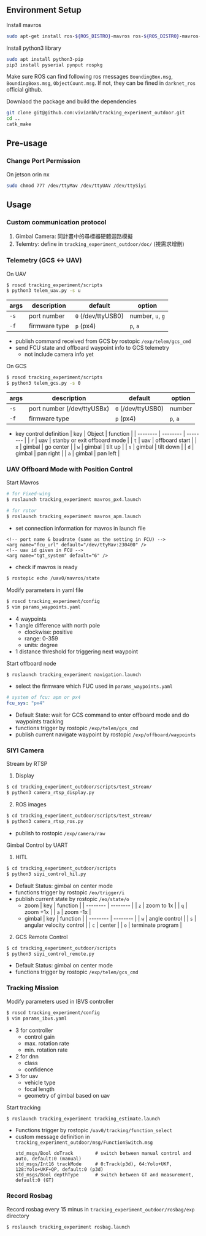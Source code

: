 ## Environment Setup

Install mavros
```bash
sudo apt-get install ros-${ROS_DISTRO}-mavros ros-${ROS_DISTRO}-mavros-extras ros-${ROS_DISTRO}-mavros-msgs
```

Install python3 library
```bash
sudo apt install python3-pip
pip3 install pyserial pynput rospkg
```

Make sure ROS can find following ros messages `BoundingBox.msg`, `BoundingBoxs.msg`, `ObjectCount.msg`.
If not, they can be fined in `darknet_ros` official github.

Downlaod the package and build the dependencies
```bash
git clone git@github.com:vivianbh/tracking_experiment_outdoor.git
cd ..
catk_make
```

## Pre-usage
### Change Port Permission
On jetson orin nx
```bash
sudo chmod 777 /dev/ttyMav /dev/ttyUAV /dev/ttySiyi
```

## Usage

### Custom communication protocol
1. Gimbal Camera: 同計畫中的尋標器硬體迴路模擬
2. Telemtry: define in `tracking_experiment_outdoor/doc/`
(視需求增刪)

### Telemetry (GCS <-> UAV)
On UAV
```bash
$ roscd tracking_experiment/scripts
$ python3 telem_uav.py -s u
```
  | args | description | default | option |
  | -------- | -------- | -------- | -------- |
  | `-s`     | port number     | `0` (/dev/ttyUSB0) | number, `u`, `g`  |
  | `-f`     | firmware type      | `p` (px4) |  `p`, `a`  |

  - publish command received from GCS by rostopic `/exp/telem/gcs_cmd`
  - send FCU state and offboard waypoint info to GCS telemetry
    - not include camera info yet 
  
On GCS
```bash
$ roscd tracking_experiment/scripts
$ python3 telem_gcs.py -s 0
```
  | args | description | default | option |
  | -------- | -------- | -------- | -------- |
  | `-s`     | port number (/dev/ttyUSBx)      | `0` (/dev/ttyUSB0) | number  |
  | `-f`     | firmware type      | `p` (px4) |  `p`, `a`  |

  - key control definition
      | key |  Object  |  function | 
      | -------- | -------- | -------- |
      | `r`     | uav  |  stanby or exit offboard mode | 
      | `t`     | uav  |  offboard start   | 
      | `x`     | gimbal  |  go center      |
      | `w`     | gimbal  |  tilt up      |
      | `s`     | gimbal  |  tilt down      |
      | `d`     | gimbal  |  pan right      |
      | `a`     | gimbal  |  pan left      |

### UAV Offboard Mode with Position Control
Start Mavros 
```bash
# for Fixed-wing
$ roslaunch tracking_experiment mavros_px4.launch

# for rotor
$ roslaunch tracking_experiment mavros_apm.launch
```
  - set connection information for mavros in launch file
  ```launch
<!-- port name & baudrate (same as the setting in FCU) -->
  <arg name="fcu_url" default="/dev/ttyMav:230400" />
<!-- uav id given in FCU -->
<arg name="tgt_system" default="6" />
  ```
  - check if mavros is ready
  ```bash
  $ rostopic echo /uav0/mavros/state
  ```
Modify parameters in yaml file
```bash
$ roscd tracking_experiment/config
$ vim params_waypoints.yaml
```
  - 4 waypoints
  - 1 angle difference with north pole
    - clockwise: positive
    - range: 0-359
    - units: degree
  - 1 distance threshold for triggering next waypoint

Start offboard node
```bash
$ roslaunch tracking_experiment navigation.launch
```
  - select the firmware which FUC used in `params_waypoints.yaml`
  ```yaml
  # system of fcu: apm or px4
  fcu_sys: "px4"
  ```
  - Default State: wait for GCS command to enter offboard mode and do waypoints tracking
  - functions trigger by rostopic `/exp/telem/gcs_cmd`
  - publish current navigate waypoint by rostopic `/exp/offboard/waypoints`

### SIYI Camera
Stream by RTSP
1. Display
```bash
$ cd tracking_experiment_outdoor/scripts/test_stream/
$ python3 camera_rtsp_display.py
```
2. ROS images
```bash
$ cd tracking_experiment_outdoor/scripts/test_stream/
$ python3 camera_rtsp_ros.py
```
  - publish to rostopic `/exp/camera/raw`

Gimbal Control by UART
1. HITL
  ```bash
  $ cd tracking_experiment_outdoor/scripts
  $ python3 siyi_control_hil.py
  ```
  - Default Status: gimbal on center mode
  - functions trigger by rostopic `/eo/trigger/i`
  - publish current state by rostopic `/eo/state/o`
    - zoom
        | key | function | 
        | -------- | -------- |
        | `z`     | zoom to 1x      | 
        | `q`     | zoom +1x      | 
        | `a`     | zoom -1x      | 
    - gimbal
        | key | function | 
        | -------- | -------- |
        | `w`     | angle control      | 
        | `s`     | angular velocity control      | 
        | `c`     | center      |
        | `o`     | terminate program      |
2. GCS Remote Control
  ```bash
  $ cd tracking_experiment_outdoor/scripts
  $ python3 siyi_control_remote.py
  ```
  - Default Status: gimbal on center mode
  - functions trigger by rostopic `/exp/telem/gcs_cmd`

### Tracking Mission
Modify parameters used in IBVS controller
```bash
$ roscd tracking_experiment/config
$ vim params_ibvs.yaml
```
  - 3 for controller
    - control gain
    - max. rotation rate
    - min. rotation rate
  - 2 for dnn
    - class
    - confidence
  - 3 for uav
    - vehicle type
    - focal length
    - geometry of gimbal based on uav

Start tracking
```bash
$ roslaunch tracking_experiment tracking_estimate.launch
```
  - Functions trigger by rostopic `/uav0/tracking/function_select`
  - custom message definition in `tracking_experiment_outdoor/msg/FunctionSwitch.msg`
    ```text
    std_msgs/Bool doTrack        # switch between manual control and auto, default:0 (manual)
    std_msgs/Int16 trackMode     # 0:Track(p3d), 64:Yolo+UKF, 128:Yolo+UKF+QP, default:0 (p3d)
    std_msgs/Bool depthType      # switch between GT and measurement, default:0 (GT)
    ```

### Record Rosbag
Record rosbag every 15 minus in `tracking_experiment_outdoor/rosbag/exp` directory
```bash
$ roslaunch tracking_experiment rosbag.launch
```
